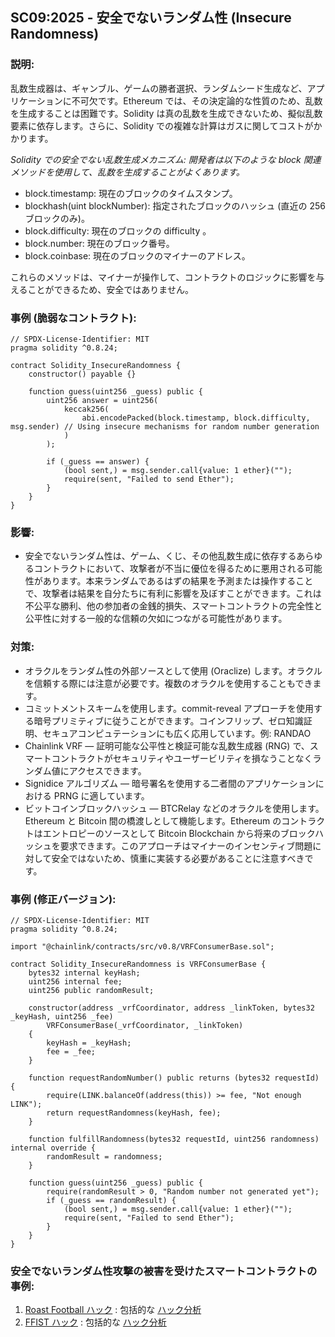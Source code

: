 ## SC09:2025 - 安全でないランダム性 (Insecure Randomness)

### 説明:
乱数生成器は、ギャンブル、ゲームの勝者選択、ランダムシード生成など、アプリケーションに不可欠です。Ethereum では、その決定論的な性質のため、乱数を生成することは困難です。Solidity は真の乱数を生成できないため、擬似乱数要素に依存します。さらに、Solidity での複雑な計算はガスに関してコストがかかります。

*Solidity での安全でない乱数生成メカニズム: 開発者は以下のような block 関連メソッドを使用して、乱数を生成することがよくあります。*
  - block.timestamp: 現在のブロックのタイムスタンプ。
  - blockhash(uint blockNumber): 指定されたブロックのハッシュ (直近の 256 ブロックのみ)。
  - block.difficulty: 現在のブロックの difficulty 。
  - block.number: 現在のブロック番号。
  - block.coinbase: 現在のブロックのマイナーのアドレス。

これらのメソッドは、マイナーが操作して、コントラクトのロジックに影響を与えることができるため、安全ではありません。

### 事例 (脆弱なコントラクト):
```
// SPDX-License-Identifier: MIT
pragma solidity ^0.8.24;

contract Solidity_InsecureRandomness {
    constructor() payable {}

    function guess(uint256 _guess) public {
        uint256 answer = uint256(
            keccak256(
                abi.encodePacked(block.timestamp, block.difficulty, msg.sender) // Using insecure mechanisms for random number generation
            ) 
        );

        if (_guess == answer) {
            (bool sent,) = msg.sender.call{value: 1 ether}("");
            require(sent, "Failed to send Ether");
        }
    }
}
```
### 影響:
- 安全でないランダム性は、ゲーム、くじ、その他乱数生成に依存するあらゆるコントラクトにおいて、攻撃者が不当に優位を得るために悪用される可能性があります。本来ランダムであるはずの結果を予測または操作することで、攻撃者は結果を自分たちに有利に影響を及ぼすことができます。これは不公平な勝利、他の参加者の金銭的損失、スマートコントラクトの完全性と公平性に対する一般的な信頼の欠如につながる可能性があります。

### 対策:
- オラクルをランダム性の外部ソースとして使用 (Oraclize) します。オラクルを信頼する際には注意が必要です。複数のオラクルを使用することもできます。
- コミットメントスキームを使用します。commit-reveal アプローチを使用する暗号プリミティブに従うことができます。コインフリップ、ゼロ知識証明、セキュアコンピュテーションにも広く応用しています。例: RANDAO
- Chainlink VRF — 証明可能な公平性と検証可能な乱数生成器 (RNG) で、スマートコントラクトがセキュリティやユーザービリティを損なうことなくランダム値にアクセスできます。
- Signidice アルゴリズム — 暗号署名を使用する二者間のアプリケーションにおける PRNG に適しています。
- ビットコインブロックハッシュ — BTCRelay などのオラクルを使用します。Ethereum と Bitcoin 間の橋渡しとして機能します。Ethereum のコントラクトはエントロピーのソースとして Bitcoin Blockchain から将来のブロックハッシュを要求できます。このアプローチはマイナーのインセンティブ問題に対して安全ではないため、慎重に実装する必要があることに注意すべきです。

### 事例 (修正バージョン):

```
// SPDX-License-Identifier: MIT
pragma solidity ^0.8.24;

import "@chainlink/contracts/src/v0.8/VRFConsumerBase.sol";

contract Solidity_InsecureRandomness is VRFConsumerBase {
    bytes32 internal keyHash;
    uint256 internal fee;
    uint256 public randomResult;

    constructor(address _vrfCoordinator, address _linkToken, bytes32 _keyHash, uint256 _fee) 
        VRFConsumerBase(_vrfCoordinator, _linkToken) 
    {
        keyHash = _keyHash;
        fee = _fee;
    }

    function requestRandomNumber() public returns (bytes32 requestId) {
        require(LINK.balanceOf(address(this)) >= fee, "Not enough LINK");
        return requestRandomness(keyHash, fee);
    }

    function fulfillRandomness(bytes32 requestId, uint256 randomness) internal override {
        randomResult = randomness;
    }

    function guess(uint256 _guess) public {
        require(randomResult > 0, "Random number not generated yet");
        if (_guess == randomResult) {
            (bool sent,) = msg.sender.call{value: 1 ether}("");
            require(sent, "Failed to send Ether");
        }
    }
}
```

### 安全でないランダム性攻撃の被害を受けたスマートコントラクトの事例:
1. [Roast Football ハック](https://bscscan.com/address/0x26f1457f067bf26881f311833391b52ca871a4b5#code) : 包括的な [ハック分析](https://blog.solidityscan.com/roast-football-hack-analysis-e9316170c443)
2. [FFIST ハック](https://bscscan.com/address/0x80121da952a74c06adc1d7f85a237089b57af347#code) : 包括的な [ハック分析](https://blog.solidityscan.com/ffist-hack-analysis-9cb695c0fad9)
